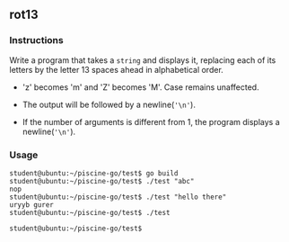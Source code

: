 ## rot13

### Instructions

Write a program that takes a `string` and displays it, replacing each of its
letters by the letter 13 spaces ahead in alphabetical order.

- 'z' becomes 'm' and 'Z' becomes 'M'. Case remains unaffected.

- The output will be followed by a newline(`'\n'`).

- If the number of arguments is different from 1, the program displays a newline(`'\n'`).

### Usage

```console
student@ubuntu:~/piscine-go/test$ go build
student@ubuntu:~/piscine-go/test$ ./test "abc"
nop
student@ubuntu:~/piscine-go/test$ ./test "hello there"
uryyb gurer
student@ubuntu:~/piscine-go/test$ ./test

student@ubuntu:~/piscine-go/test$
```
